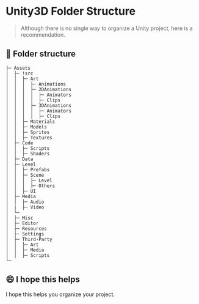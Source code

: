 # Unity3D Folder Structure

> Although there is no single way to organize a Unity project, here is a recommendation.

## 📂 Folder structure
```
├─ Assets
│  ├─ !src
│  │  ├─ Art
│  │  │  ├─ Animations
│  │  │  ├─ 2DAnimations
│  │  │  │  ├─ Animators
│  │  │  │  ├─ Clips
│  │  │  ├─ 3DAnimations
│  │  │  │  ├─ Animators
│  │  │  │  ├─ Clips
│  │  ├─ Materials
│  │  ├─ Models
│  │  ├─ Sprites
│  │  ├─ Textures
│  ├─ Code
│  │  ├─ Scripts
│  │  ├─ Shaders
│  ├─ Data
│  ├─ Level
│  │  ├─ Prefabs
│  │  ├─ Scene
│  │  │  ├─ Level
│  │  │  ├─ Others
│  │  ├─ UI
│  ├─ Media
│  │  ├─ Audio
│  |  ├─ Video
│  └─
│  ├─ Misc
│  ├─ Editor
│  ├─ Resources
│  ├─ Settings
│  ├─ Third-Party
│  │  ├─ Art
│  │  ├─ Media
│  │  ├─ Scripts
└─
```

## 😄 I hope this helps
I hope this helps you organize your project.
